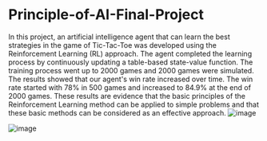 # Principle-of-AI-Final-Project
In this project, an artificial intelligence agent that can learn the best strategies in the game of Tic-Tac-Toe was developed using the Reinforcement Learning (RL) approach. The agent completed the learning process by continuously updating a table-based state-value function. The training process went up to 2000 games and 2000 games were simulated. The results showed that our agent's win rate increased over time. The win rate started with 78% in 500 games and increased to 84.9% at the end of 2000 games. These results are evidence that the basic principles of the Reinforcement Learning method can be applied to simple problems and that these basic methods can be considered as an effective approach.
![image](https://github.com/user-attachments/assets/27138ef9-f78c-4d72-8c3f-98b44a8d008a)

![image](https://github.com/user-attachments/assets/947ba479-b351-45b1-9c8b-ece582eaad2c)
